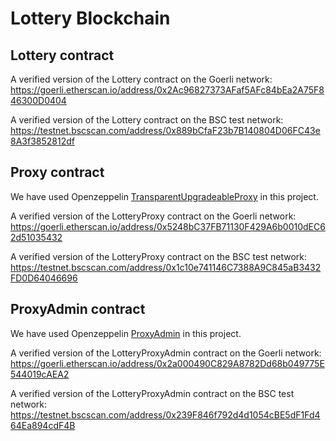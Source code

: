 # Lottery Blockchain

## Lottery contract

A verified version of the Lottery contract on the Goerli network:
https://goerli.etherscan.io/address/0x2Ac96827373AFaf5AFc84bEa2A75F846300D0404

A verified version of the Lottery contract on the BSC test network:
https://testnet.bscscan.com/address/0x889bCfaF23b7B140804D06FC43e8A3f3852812df

## Proxy contract

We have used Openzeppelin [TransparentUpgradeableProxy](https://docs.openzeppelin.com/contracts/4.x/api/proxy#TransparentUpgradeableProxy) in this project.

A verified version of the LotteryProxy contract on the Goerli network:
https://goerli.etherscan.io/address/0x5248bC37FB71130F429A6b0010dEC62d51035432

A verified version of the LotteryProxy contract on the BSC test network:
https://testnet.bscscan.com/address/0x1c10e741146C7388A9C845aB3432FD0D64046696

## ProxyAdmin contract

We have used Openzeppelin [ProxyAdmin](https://docs.openzeppelin.com/contracts/4.x/api/proxy#ProxyAdmin) in this project.

A verified version of the LotteryProxyAdmin contract on the Goerli network:
https://goerli.etherscan.io/address/0x2a000490C829A8782Dd68b049775E544019cAEA2

A verified version of the LotteryProxyAdmin contract on the BSC test network:
https://testnet.bscscan.com/address/0x239F846f792d4d1054cBE5dF1Fd464Ea894cdF4B

